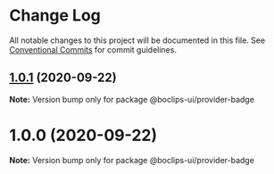 # Change Log

All notable changes to this project will be documented in this file.
See [Conventional Commits](https://conventionalcommits.org) for commit guidelines.

## [1.0.1](https://github.com/boclips/boclips-ui/compare/@boclips-ui/provider-badge@1.0.0...@boclips-ui/provider-badge@1.0.1) (2020-09-22)

**Note:** Version bump only for package @boclips-ui/provider-badge





# 1.0.0 (2020-09-22)

**Note:** Version bump only for package @boclips-ui/provider-badge
